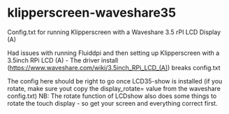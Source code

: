 # klipperscreen-waveshare35
Config.txt for running Klipperscreen with a Waveshare 3.5 rPI LCD Display (A)

Had issues with running Fluiddpi and then setting up Klipperscreen with a 3.5inch RPi LCD (A) - The driver install (https://www.waveshare.com/wiki/3.5inch_RPi_LCD_(A)) breaks config.txt

The config here should be right to go once LCD35-show is installed (if you rotate, make sure yout copy the display_rotate= value from the waveshare config.txt)
NB: The rotate function of LCDshow also does some things to rotate the touch display - so get your screen and everything correct first.
